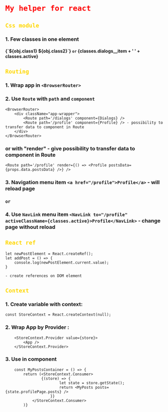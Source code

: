 # <span style="color: red;">`My helper for react`</span>
<span style="color: gold;"></span>

## <span style="color: gold;">`Css module`</span> 

	
### 1. Few classes in one element
#### {\`${obj.class1} ${obj.class2}\`} `or` {classes.dialogs__item + ' ' + classes.active}

## <span style="color: gold;">`Routing`</span> 

### 1. Wrap app in `<BrowserRouter>`
### 2. Use `Route` with `path` and `component`
	<BrowserRouter>
		<div className="app-wrapper">
			<Route path='/dialogs' component={Dialogs} />
			<Route path='/profile' component={Profile} /> - possibility to transfer data to component in Route
		</div>
	</BrowserRouter>
### or with "render" - give possibility to transfer data to component in Route
	<Route path='/profile' render={() => <Profile postsData={props.data.postsData} />} /> 
### 3. Navigation menu item `<a href="/profile">Profile</a>` - will reload page
### `or`
### 4. Use `NavLink` menu item `<NavLink to="/profile" activeClassName={classes.active}>Profile</NavLink>` - change page without reload

## <span style="color: gold;">`React ref`</span> 

	let newPostElement = React.createRef();
	let addPost = () => {
		console.log(newPostElement.current.value);
	}
`- create references on DOM element `

## <span style="color: gold;">`Context`</span> 
### 1. Create variable with context:
	const StoreContext = React.createContext(null);
### 2. Wrap App by Provider :
		<StoreContext.Provider value={store}>
			<App />
		</StoreContext.Provider>
### 3. Use in component
		const MyPostsContainer = () => {
			return (<StoreContext.Consumer>
					{(store) => {
							let state = store.getState();
							return <MyPosts posts={state.profilePage.posts} />
						}}
				</StoreContext.Consumer>
			)}